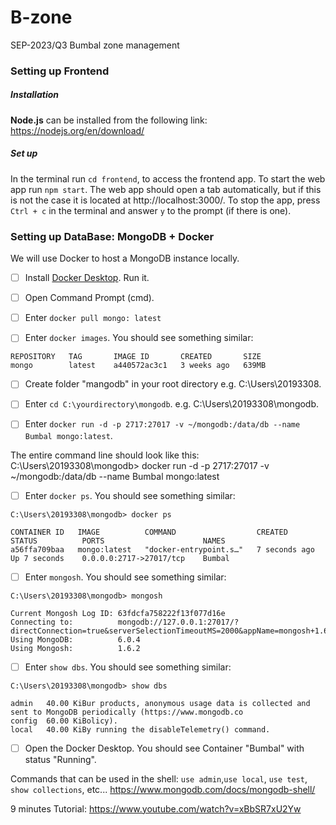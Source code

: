 # B-zone
SEP-2023/Q3 Bumbal zone management


### Setting up Frontend
##### Installation
**Node.js** can be installed from the following link: https://nodejs.org/en/download/

##### Set up
In the terminal run `cd frontend`, to access the frontend app. To start the web app run `npm start`. The web app should open a tab automatically, but if this is not the case it is located at http://localhost:3000/. To stop the app, press `Ctrl + c` in the terminal and answer `y` to the prompt (if there is one).   

### Setting up DataBase: MongoDB + Docker
We will use Docker to host a MongoDB instance locally.

- [ ] Install [Docker Desktop](https://www.docker.com/products/docker-desktop/). Run it.

- [ ] Open Command Prompt (cmd). 

- [ ] Enter `docker pull mongo: latest`

- [ ] Enter `docker images`. You should see something similar:

```
REPOSITORY   TAG       IMAGE ID       CREATED       SIZE
mongo        latest    a440572ac3c1   3 weeks ago   639MB
```

- [ ] Create folder "mangodb" in your root directory e.g. C:\Users\20193308.

- [ ] Enter `cd C:\yourdirectory\mongodb`. e.g. C:\Users\20193308\mongodb.

- [ ] Enter `docker run -d -p 2717:27017 -v ~/mongodb:/data/db --name Bumbal mongo:latest`. 

The entire command line should look like this: C:\Users\20193308\mongodb> docker run -d -p 2717:27017 -v ~/mongodb:/data/db --name Bumbal mongo:latest

- [ ]  Enter `docker ps`. You should see something similar:

```
C:\Users\20193308\mongodb> docker ps

CONTAINER ID   IMAGE          COMMAND                  CREATED          STATUS          PORTS                      NAMES
a56ffa709baa   mongo:latest   "docker-entrypoint.s…"   7 seconds ago    Up 7 seconds    0.0.0.0:2717->27017/tcp    Bumbal
```

- [ ]  Enter `mongosh`. You should see something similar:

```
C:\Users\20193308\mongodb> mongosh

Current Mongosh Log ID: 63fdcfa758222f13f077d16e
Connecting to:          mongodb://127.0.0.1:27017/?directConnection=true&serverSelectionTimeoutMS=2000&appName=mongosh+1.6.2
Using MongoDB:          6.0.4
Using Mongosh:          1.6.2
```

- [ ]  Enter `show dbs`. You should see something similar:
```
C:\Users\20193308\mongodb> show dbs

admin   40.00 KiBur products, anonymous usage data is collected and sent to MongoDB periodically (https://www.mongodb.co
config  60.00 KiBolicy).
local   40.00 KiBy running the disableTelemetry() command.
```

- [ ]  Open the Docker Desktop. You should see Container "Bumbal" with status "Running".

Commands that can be used in the shell: `use admin`,`use local`, `use test`, `show collections`, etc... https://www.mongodb.com/docs/mongodb-shell/

9 minutes Tutorial: https://www.youtube.com/watch?v=xBbSR7xU2Yw
